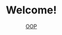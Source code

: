 <!DOCTYPE html>
<html lang="en">
<head>
  <meta charset="UTF-8">
  <meta http-equiv="X-UA-Compatible" content="IE=edge">
  <meta name="viewport" content="width=device-width, initial-scale=1.0">
</head>
<body>
<center>
  <main>
    <h1>Welcome!</h1>
    <div>
       <a href="[https://t.me/irkpr](https://github.com/irkpr/irkpr.github.io/tree/main/%D0%94%D0%97_1)https://github.com/irkpr/irkpr.github.io/tree/main/%D0%94%D0%97_1">OOP</a>
    </div>
  </main>
</center>
</body>
</html>
